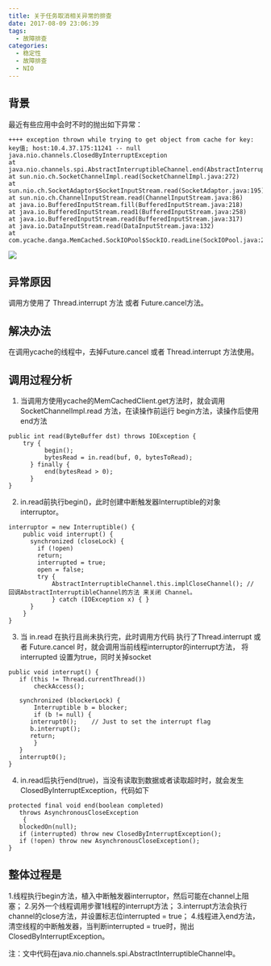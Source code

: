 ```yaml
---
title: 关于任务取消相关异常的排查
date: 2017-08-09 23:06:39
tags:
  - 故障排查 
categories:
  - 稳定性
  - 故障排查 
  - NIO   
---
```


<p></p>
<!-- more -->

## 背景

最近有些应用中会时不时的抛出如下异常：
```
++++ exception thrown while trying to get object from cache for key: key值; host:10.4.37.175:11241 -- null
java.nio.channels.ClosedByInterruptException
at java.nio.channels.spi.AbstractInterruptibleChannel.end(AbstractInterruptibleChannel.java:184)
at sun.nio.ch.SocketChannelImpl.read(SocketChannelImpl.java:272)
at sun.nio.ch.SocketAdaptor$SocketInputStream.read(SocketAdaptor.java:195)
at sun.nio.ch.ChannelInputStream.read(ChannelInputStream.java:86)
at java.io.BufferedInputStream.fill(BufferedInputStream.java:218)
at java.io.BufferedInputStream.read1(BufferedInputStream.java:258)
at java.io.BufferedInputStream.read(BufferedInputStream.java:317)
at java.io.DataInputStream.read(DataInputStream.java:132)
at com.ycache.danga.MemCached.SockIOPool$SockIO.readLine(SockIOPool.java:2023)
```
<!-- more -->

![](http://www6v.github.io/www6vHome/interrupt/interrupted_clip_image001.png )

## 异常原因 
调用方使用了 Thread.interrupt 方法 或者 Future.cancel方法。


## 解决办法
在调用ycache的线程中，去掉Future.cancel 或者 Thread.interrupt 方法使用。


## 调用过程分析

1. 当调用方使用ycache的MemCachedClient.get方法时，就会调用SocketChannelImpl.read 方法，在读操作前运行 begin方法，读操作后使用 end方法
```
public int read(ByteBuffer dst) throws IOException { 
    try { 
          begin(); 
          bytesRead = in.read(buf, 0, bytesToRead); 
      } finally { 
          end(bytesRead > 0); 
      } 
}
```
2. in.read前执行begin()，此时创建中断触发器Interruptible的对象interruptor。
```
interruptor = new Interruptible() { 
    public void interrupt() { 
      synchronized (closeLock) { 
        if (!open) 
        return; 
        interrupted = true; 
        open = false; 
        try { 
            AbstractInterruptibleChannel.this.implCloseChannel(); // 回调AbstractInterruptibleChannel的方法 来关闭 Channel。
            } catch (IOException x) { } 
      }
    }
} 
```
3. 当 in.read 在执行且尚未执行完，此时调用方代码 执行了Thread.interrupt 或者 Future.cancel 时，就会调用当前线程interruptor的interrupt方法， 
将interrupted 设置为true，同时关掉socket
```
public void interrupt() { 
   if (this != Thread.currentThread()) 
       checkAccess();

   synchronized (blockerLock) { 
       Interruptible b = blocker; 
       if (b != null) { 
      interrupt0();    // Just to set the interrupt flag 
      b.interrupt(); 
      return; 
       } 
   } 
   interrupt0(); 
}
```
4. in.read后执行end(true)，当没有读取到数据或者读取超时时，就会发生ClosedByInterruptException，代码如下
``` 
protected final void end(boolean completed) 
   throws AsynchronousCloseException 
    { 
   blockedOn(null); 
   if (interrupted) throw new ClosedByInterruptException(); 
   if (!open) throw new AsynchronousCloseException(); 
}
```

## 整体过程是 
1.线程执行begin方法，植入中断触发器interruptor，然后可能在channel上阻塞； 
2.另外一个线程调用步骤1线程的interrupt方法； 
3.interrupt方法会执行channel的close方法，并设置标志位interrupted = true； 
4.线程进入end方法，清空线程的中断触发器，当判断interrupted = true时，抛出ClosedByInterruptException。

注：文中代码在java.nio.channels.spi.AbstractInterruptibleChannel中。
